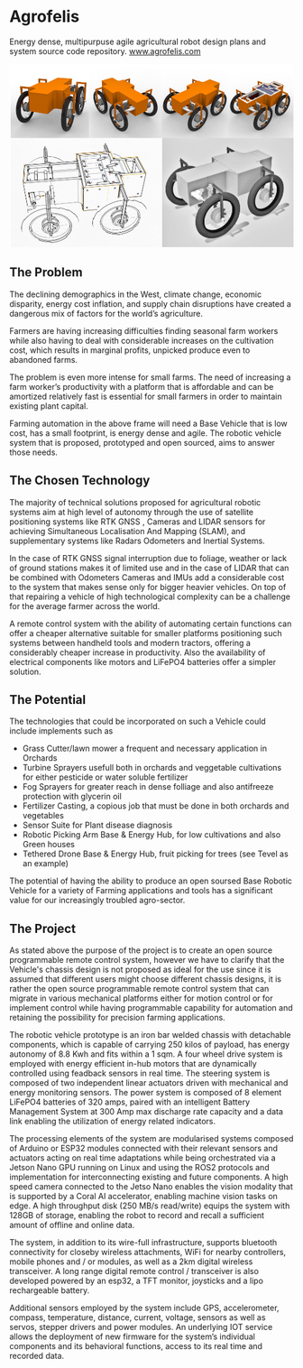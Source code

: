 # Agrofelis

Energy dense, multipurpuse agile agricultural robot design plans and system source code repository. www.agrofelis.com

![Robotic Vehicle](introduction/figures/figureA.jpg)

## The Problem 

The declining demographics in the West, climate change, economic disparity, energy cost inflation, and supply chain disruptions have created a dangerous mix of factors for the world’s agriculture. 

Farmers are having increasing difficulties finding seasonal farm workers while also having to deal with considerable increases on the cultivation cost, which results in marginal profits, unpicked produce even to abandoned farms. 

The problem is even more intense for small farms. The need of increasing a farm worker’s productivity with a platform that is affordable and can be amortized relatively fast is essential for small farmers in order to maintain existing plant capital. 

Farming automation in the above frame will need a Base Vehicle that is low cost, has a small footprint, is energy dense and agile. The robotic vehicle system that is proposed, prototyped and open sourced, aims to answer those needs.

## The Chosen Technology 

The majority of technical solutions proposed for agricultural robotic systems aim at high level of autonomy through the use of satellite positioning systems like RTK GNSS , Cameras and LIDAR sensors for achieving Simultaneous Localisation And Mapping (SLAM), and supplementary systems like Radars Odometers and Inertial Systems.   

In the case of RTK GNSS signal interruption due to foliage, weather or lack of ground stations makes it of limited use and in the case of LIDAR that can be combined with Odometers Cameras and IMUs add a considerable cost to the system that makes sense only for bigger heavier vehicles. On top of that repairing a vehicle of high technological complexity can be a challenge for the average farmer across the world.

A remote control system with the ability of automating certain functions can offer a cheaper alternative suitable for smaller platforms positioning such systems between handheld tools and modern tractors, offering a considerably cheaper increase in productivity. Also the availability of electrical 
components like motors and LiFePO4 batteries offer a simpler solution. 

## The Potential

The technologies that could be incorporated on such a Vehicle could include implements such as 
- Grass Cutter/lawn mower a frequent and necessary application in Orchards 
- Turbine Sprayers usefull both in orchards and veggetable cultivations for either pesticide or water soluble fertilizer
- Fog Sprayers for greater reach in dense folliage and also antifreeze protection with glycerin oil   
- Fertilizer Casting, a copious job that must be done in both orchards and vegetables 
- Sensor Suite for Plant disease diagnosis 
- Robotic Picking Arm Base & Energy Hub, for low cultivations and also Green houses  
- Tethered Drone Base & Energy Hub, fruit picking for trees (see Tevel as an example)

The potential of having the ability to produce an open soursed Base Robotic Vehicle for a variety of Farming applications and tools has a significant 
value for our increasingly troubled agro-sector.

## The Project 

As stated above the purpose of the project is to create an open source programmable remote control system, however we have to clarify that the Vehicle's chassis design is not proposed as ideal for the use since it is assumed that different users might choose different chassis designs, it is rather the open source programmable remote control system that can migrate in various mechanical platforms either for motion control or for implement control while having programmable capability for automation and retaining the possibility for precision farming applications.

The robotic vehicle prototype is an iron bar welded chassis with detachable components, which is capable of carrying 250 kilos of payload, has energy autonomy of 8.8 Kwh and fits within a 1 sqm. A four wheel drive system is employed with energy efficient in-hub motors that are dynamically controlled using feadback sensors in real time. The steering system is composed of two independent linear actuators driven with mechanical and energy monitoring sensors. The power system is composed of 8 element LiFePO4 batteries of 320 amps, paired with an intelligent Battery Management System at 300 Amp max discharge rate capacity and a data link enabling the utilization of energy related indicators. 

The processing elements of the system are modularised systems composed of Arduino or ESP32 modules connected with their relevant sensors and actuators acting on real time adaptations while being orchestrated via a Jetson Nano GPU running on Linux and using the ROS2 protocols and implementation for interconnecting existing and future components. A high speed camera connected to the Jetso Nano enables the vision modality that is supported by a Coral AI accelerator, enabling machine vision tasks on edge. A high throughput disk (250 MB/s read/write) equips the system with 128GB of storage, enabling the robot to record and recall a sufficient amount of offline and online data. 

The system, in addition to its wire-full infrastructure, supports bluetooth connectivity for closeby wireless attachments, WiFi for nearby controllers, mobile phones and / or modules, as well as a 2km digital wireless transceiver. A long range digital remote control / transceiver is also developed powered by an esp32, a TFT monitor, joysticks and a lipo rechargeable battery. 

Additional sensors employed by the system include GPS, accelerometer, compass, temperature, distance, current, voltage, sensors as well as servos, stepper drivers and power modules. An underlying IOT service allows the deployment of new firmware for the system’s individual components and its behavioral functions, access to its real time and recorded data.
